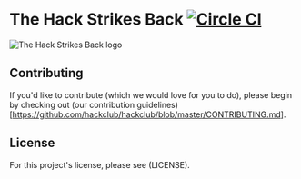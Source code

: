 # The Hack Strikes Back [![Circle CI](https://circleci.com/gh/hackclub/blog.svg?style=svg)](https://circleci.com/gh/hackclub/blog)

![The Hack Strikes Back logo](https://i.imgur.com/v1Loirc.gif)

## Contributing

If you'd like to contribute (which we would love for you to do), please begin by
checking out
(our contribution guidelines)[https://github.com/hackclub/hackclub/blob/master/CONTRIBUTING.md].

## License

For this project's license, please see (LICENSE).
